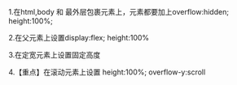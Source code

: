 1.在html,body 和 最外层包裹元素上，元素都要加上overflow:hidden;  height:100%;

2.在父元素上设置display:flex; height:100%

3.在定宽元素上设置固定高度

4.【重点】在滚动元素上设置 height:100%; overflow-y:scroll

